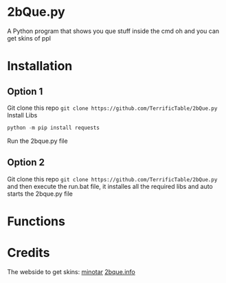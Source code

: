 # 2bQue.py
A Python program that shows you que stuff inside the cmd oh and you can get skins of ppl

# Installation
## Option 1
Git clone this repo
```git clone https://github.com/TerrificTable/2bQue.py```
Install Libs
```python -m pip install colorama
python -m pip install requests
```
Run the 2bque.py file

## Option 2
Git clone this repo
```git clone https://github.com/TerrificTable/2bQue.py```
and then execute the run.bat file, it installes all the required libs and auto starts the 2bque.py file

# Functions

# Credits
The webside to get skins: [minotar](https://minotar.net)
[2bque.info](https://2bqueue.info)
